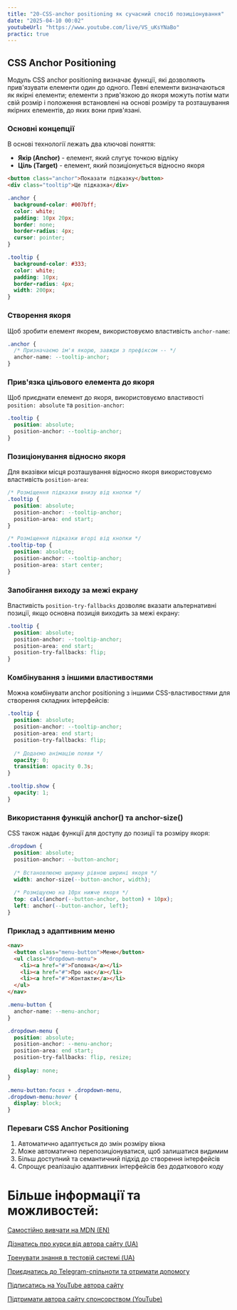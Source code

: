 ```yaml
---
title: "20-CSS-anchor positioning як сучасний спосіб позиціонування"
date: "2025-04-10 00:02"
youtubeUrl: "https://www.youtube.com/live/VS_uKsYNaBo"
practic: true
---
```


## CSS Anchor Positioning

Модуль CSS anchor positioning визначає функції, які дозволяють прив'язувати елементи один до одного. Певні елементи визначаються як якірні елементи; елементи з прив'язкою до якоря можуть потім мати свій розмір і положення встановлені на основі розміру та розташування якірних елементів, до яких вони прив'язані.

### Основні концепції

В основі технології лежать два ключові поняття:
- **Якір (Anchor)** - елемент, який слугує точкою відліку
- **Ціль (Target)** - елемент, який позиціонується відносно якоря

```html
<button class="anchor">Показати підказку</button>
<div class="tooltip">Це підказка</div>
```

```css
.anchor {
  background-color: #007bff;
  color: white;
  padding: 10px 20px;
  border: none;
  border-radius: 4px;
  cursor: pointer;
}

.tooltip {
  background-color: #333;
  color: white;
  padding: 10px;
  border-radius: 4px;
  width: 200px;
}
```

### Створення якоря

Щоб зробити елемент якорем, використовуємо властивість `anchor-name`:

```css
.anchor {
  /* Призначаємо ім'я якорю, завжди з префіксом -- */
  anchor-name: --tooltip-anchor;
}
```

### Прив'язка цільового елемента до якоря

Щоб приєднати елемент до якоря, використовуємо властивості `position: absolute` та `position-anchor`:

```css
.tooltip {
  position: absolute;
  position-anchor: --tooltip-anchor;
}
```

### Позиціонування відносно якоря

Для вказівки місця розташування відносно якоря використовуємо властивість `position-area`:

```css
/* Розміщення підказки внизу від кнопки */
.tooltip {
  position: absolute;
  position-anchor: --tooltip-anchor;
  position-area: end start;
}

/* Розміщення підказки вгорі від кнопки */
.tooltip-top {
  position: absolute;
  position-anchor: --tooltip-anchor;
  position-area: start center;
}
```

### Запобігання виходу за межі екрану

Властивість `position-try-fallbacks` дозволяє вказати альтернативні позиції, якщо основна позиція виходить за межі екрану:

```css
.tooltip {
  position: absolute;
  position-anchor: --tooltip-anchor;
  position-area: end start;
  position-try-fallbacks: flip;
}
```

### Комбінування з іншими властивостями

Можна комбінувати anchor positioning з іншими CSS-властивостями для створення складних інтерфейсів:

```css
.tooltip {
  position: absolute;
  position-anchor: --tooltip-anchor;
  position-area: end start;
  position-try-fallbacks: flip;
  
  /* Додаємо анімацію появи */
  opacity: 0;
  transition: opacity 0.3s;
}

.tooltip.show {
  opacity: 1;
}
```

### Використання функцій anchor() та anchor-size()

CSS також надає функції для доступу до позиції та розміру якоря:

```css
.dropdown {
  position: absolute;
  position-anchor: --button-anchor;
  
  /* Встановлюємо ширину рівною ширині якоря */
  width: anchor-size(--button-anchor, width);
  
  /* Розміщуємо на 10px нижче якоря */
  top: calc(anchor(--button-anchor, bottom) + 10px);
  left: anchor(--button-anchor, left);
}
```

### Приклад з адаптивним меню

```html
<nav>
  <button class="menu-button">Меню</button>
  <ul class="dropdown-menu">
    <li><a href="#">Головна</a></li>
    <li><a href="#">Про нас</a></li>
    <li><a href="#">Контакти</a></li>
  </ul>
</nav>
```

```css
.menu-button {
  anchor-name: --menu-anchor;
}

.dropdown-menu {
  position: absolute;
  position-anchor: --menu-anchor;
  position-area: end start;
  position-try-fallbacks: flip, resize;
  
  display: none;
}

.menu-button:focus + .dropdown-menu,
.dropdown-menu:hover {
  display: block;
}
```

### Переваги CSS Anchor Positioning

1. Автоматично адаптується до змін розміру вікна
2. Може автоматично перепозиціонуватися, щоб залишатися видимим
3. Більш доступний та семантичний підхід до створення інтерфейсів
4. Спрощує реалізацію адаптивних інтерфейсів без додаткового коду

# Більше інформації та можливостей:

[Самостійно вивчати на MDN (EN)](https://developer.mozilla.org/en-US/curriculum/)

[Дізнатись про курси від автора сайту (UA)](https://learningtogetherua.github.io/courses/)

[Тренувати знання в тестовій системі (UA)](https://testeducatorua.github.io/itest/)

[Приєднатись до Telegram-спільноти та отримати допомогу](https://t.me/profrontendua)

[Підписатись на YouTube автора сайту](https://www.youtube.com/@itmentor)

[Підтримати автора сайту спонсорством (YouTube)](https://www.youtube.com/channel/UCo8KNXmB8Yb_07FzwCL6HgQ/join)
